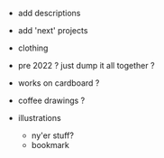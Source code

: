 - add descriptions
- add 'next' projects

- clothing
- pre 2022 ? just dump it all together ?
- works on cardboard ?
- coffee drawings ?
- illustrations
  - ny'er stuff?
  - bookmark
